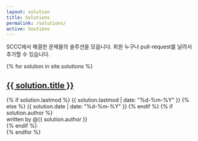 ```yaml
---
layout: solution
title: Solutions
permalink: /solutions/
active: Soutions
---
```


SCCC에서 해결한 문제들의 솔루션을 모읍니다. 회원 누구나 pull-request를 날려서 추가할 수 있습니다.

{% for solution in site.solutions %}
  <article class="index-page solution">
    <h2><a href="{{ site.baseurl | append: solution.url }}">{{ solution.title }}</a></h2>
    {% if solution.lastmod %}
      <span class="date">{{ solution.lastmod | date: "%d-%m-%Y"  }}</span>
    {% else %}
      <span class="date">{{ solution.date | date: "%d-%m-%Y"  }}</span>
    {% endif %}
    {% if solution.author %}
      <div class="author-wrapper">
        <span class="author">written by @{{ solution.author }}</span>
      </div>
    {% endif %}
  </article>
{% endfor %}

